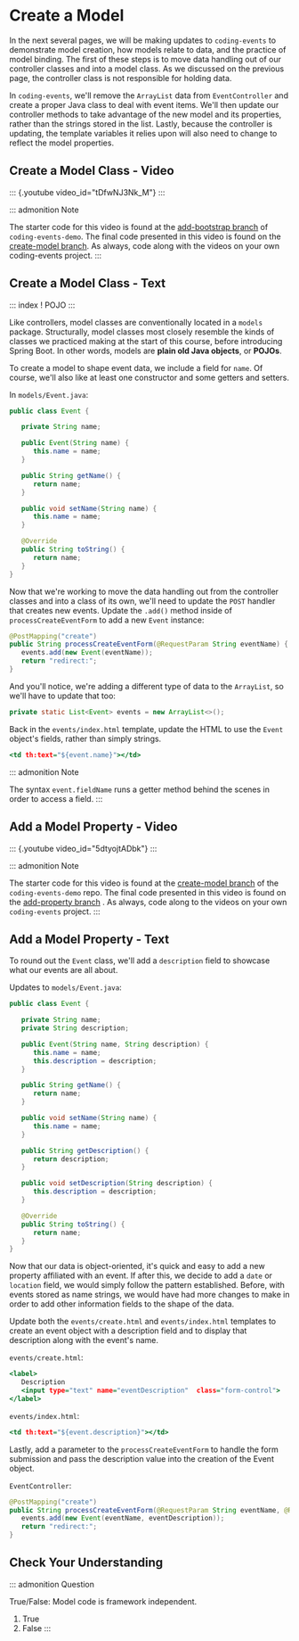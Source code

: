 # Create a Model

In the next several pages, we will be making updates to `coding-events`
to demonstrate model creation, how models relate to data, and the
practice of model binding. The first of these steps is to move data
handling out of our controller classes and into a model class. As we
discussed on the previous page, the controller class is not responsible
for holding data.

In `coding-events`, we\'ll remove the `ArrayList` data from
`EventController` and create a proper Java class to deal with event
items. We\'ll then update our controller methods to take advantage of
the new model and its properties, rather than the strings stored in the
list. Lastly, because the controller is updating, the template variables
it relies upon will also need to change to reflect the model properties.

## Create a Model Class - Video

::: {.youtube video_id="tDfwNJ3Nk_M"}
:::

::: admonition
Note

The starter code for this video is found at the [add-bootstrap
branch](https://github.com/LaunchCodeEducation/coding-events/tree/add-bootstrap)
of `coding-events-demo`. The final code presented in this video is found
on the [create-model
branch](https://github.com/LaunchCodeEducation/coding-events/tree/create-model).
As always, code along with the videos on your own coding-events project.
:::

## Create a Model Class - Text

::: index
! POJO
:::

Like controllers, model classes are conventionally located in a `models`
package. Structurally, model classes most closely resemble the kinds of
classes we practiced making at the start of this course, before
introducing Spring Boot. In other words, models are **plain old Java
objects**, or **POJOs**.

To create a model to shape event data, we include a field for `name`. Of
course, we\'ll also like at least one constructor and some getters and
setters.

In `models/Event.java`:

``` {.java lineno-start="6"}
public class Event {

   private String name;

   public Event(String name) {
      this.name = name;
   }

   public String getName() {
      return name;
   }

   public void setName(String name) {
      this.name = name;
   }

   @Override
   public String toString() {
      return name;
   }
}
```

Now that we\'re working to move the data handling out from the
controller classes and into a class of its own, we\'ll need to update
the `POST` handler that creates new events. Update the `.add()` method
inside of `processCreateEventForm` to add a new `Event` instance:

``` {.java lineno-start="36"}
@PostMapping("create")
public String processCreateEventForm(@RequestParam String eventName) {
   events.add(new Event(eventName));
   return "redirect:";
}
```

And you\'ll notice, we\'re adding a different type of data to the
`ArrayList`, so we\'ll have to update that too:

``` {.java lineno-start="21"}
private static List<Event> events = new ArrayList<>();
```

Back in the `events/index.html` template, update the HTML to use the
`Event` object\'s fields, rather than simply strings.

``` {.html lineno-start="15"}
<td th:text="${event.name}"></td>
```

::: admonition
Note

The syntax `event.fieldName` runs a getter method behind the scenes in
order to access a field.
:::

## Add a Model Property - Video

::: {.youtube video_id="5dtyojtADbk"}
:::

::: admonition
Note

The starter code for this video is found at the [create-model
branch](https://github.com/LaunchCodeEducation/coding-events/tree/create-model)
of the `coding-events-demo` repo. The final code presented in this video
is found on the [add-property
branch](https://github.com/LaunchCodeEducation/coding-events/tree/add-property)
. As always, code along to the videos on your own `coding-events`
project.
:::

## Add a Model Property - Text

To round out the `Event` class, we\'ll add a `description` field to
showcase what our events are all about.

Updates to `models/Event.java`:

``` {.java lineno-start="6"}
public class Event {

   private String name;
   private String description;

   public Event(String name, String description) {
      this.name = name;
      this.description = description;
   }

   public String getName() {
      return name;
   }

   public void setName(String name) {
      this.name = name;
   }

   public String getDescription() {
      return description;
   }

   public void setDescription(String description) {
      this.description = description;
   }

   @Override
   public String toString() {
      return name;
   }
}
```

Now that our data is object-oriented, it\'s quick and easy to add a new
property affiliated with an event. If after this, we decide to add a
`date` or `location` field, we would simply follow the pattern
established. Before, with events stored as name strings, we would have
had more changes to make in order to add other information fields to the
shape of the data.

Update both the `events/create.html` and `events/index.html` templates
to create an event object with a description field and to display that
description along with the event\'s name.

`events/create.html`:

``` {.html lineno-start="13"}
<label>
   Description
   <input type="text" name="eventDescription"  class="form-control">
</label>
```

`events/index.html`:

``` {.html lineno-start="17"}
<td th:text="${event.description}"></td>
```

Lastly, add a parameter to the `processCreateEventForm` to handle the
form submission and pass the description value into the creation of the
Event object.

`EventController`:

``` {.java lineno-start="36"}
@PostMapping("create")
public String processCreateEventForm(@RequestParam String eventName, @RequestParam String eventDescription) {
   events.add(new Event(eventName, eventDescription));
   return "redirect:";
}
```

## Check Your Understanding

::: admonition
Question

True/False: Model code is framework independent.

1.  True
2.  False
:::
